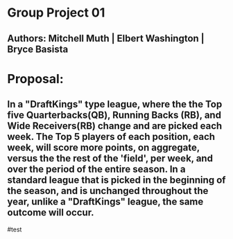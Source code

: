 # __Group Project 01__
## __Authors__: Mitchell Muth | Elbert Washington | Bryce Basista
# __Proposal:__ 
## In a "DraftKings" type league, where the the Top five Quarterbacks(QB), Running Backs (RB), and Wide Receivers(RB) change and are picked each week. The Top 5 players of each position, each week, will score more points, on aggregate, versus the the rest of the 'field', per week, and over the period of the entire season. In a standard league that is picked in the beginning of the season, and is unchanged throughout the year, unlike a "DraftKings" league, the same outcome will occur.

#test